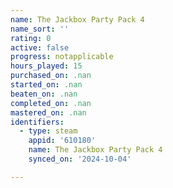 ```yaml
---
name: The Jackbox Party Pack 4
name_sort: ''
rating: 0
active: false
progress: notapplicable
hours_played: 15
purchased_on: .nan
started_on: .nan
beaten_on: .nan
completed_on: .nan
mastered_on: .nan
identifiers:
  - type: steam
    appid: '610180'
    name: The Jackbox Party Pack 4
    synced_on: '2024-10-04'

---
```

